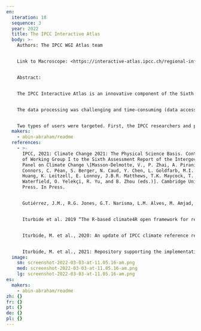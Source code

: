 ```yaml
---
en:
  iteration: 18
  sequence: 3
  year: 2022
  title: The IPCC Interactive Atlas
  body: >-
    Authors: The IPCC WGI Atlas team 


    Link to Macroscope: <https://interactive-atlas.ipcc.ch/regional-information> 


    Abstract:


    The IPCC Interactive Atlas is an innovative component of the Sixth Assessment Report (AR6) of the Intergovernmental Panel on Climate Change (IPCC) supporting and extending the assessment provided in the report –in particular regional assessment– and improving transparency and re-use of climate information through the implementation of FAIR principles (Iturbide et al. 2021). The Interactive Atlas allows exploring over 25 essential climate atmospheric and oceanic variables (such as temperature, precipitation, wind and sea surface temperature, sea level rise, sea ice, and pH) and impact-relevant indices underpinning the report. These variable are computed for both multi-model global (CMIP6) and regional (CORDEX) climate change projections and can be analyzed along different climate change dimensions (future periods across scenarios or global warming levels) using a number of  innovative interactive data visualizations, such as global and regional maps,  ensemble time series, climate stripes, global warming level plots, etc.. A strong effort in data visualization has been made to communicate the uncertainty of the models, through hatching of the maps, and showing always an ensemble of climate models (instead of single-model results).


    The data processing was challenging and time-consuming (data access, curation index calculation, standardization and metadata provision, etc.), requiring over 1.5 million hours of computing time. The processing of climate data handled several hundred TBs of initial information, and distilled it down to a total of 2 TB, that is the final dataset handled by the Interactive Atlas.


    Two types of users were targeted. First, the IPCC researchers and practitioners, since the tool was issued as part of IPCC AR6. Second, education, media and the general public. . For the latter, a simple interface (climate futures) was deployed oriented to global warming levels, so users are directly confronted with the different policy relevant choices (our possible future worlds at 1.5º, 2º or 3º).
  makers:
    - abin-abraham/readme
  references:
    - >-
      IPCC, 2021: Climate Change 2021: The Physical Science Basis. Contribution
      of Working Group I to the Sixth Assessment Report of the Intergovernmental
      Panel on Climate Change \[Masson-Delmotte, V., P. Zhai, A. Pirani, S.L.
      Connors, C. Péan, S. Berger, N. Caud, Y. Chen, L. Goldfarb, M.I. Gomis, M.
      Huang, K. Leitzell, E. Lonnoy, J.B.R. Matthews, T.K. Maycock, T.
      Waterfield, O. Yelekçi, R. Yu, and B. Zhou (eds.)]. Cambridge University
      Press. In Press.


      Gutiérrez, J.M., R.G. Jones, G.T. Narisma, L.M. Alves, M. Amjad, I.V. Gorodetskaya, M. Grose, N.A.B. Klutse, S. Krakovska, J. Li, D. Martínez-Castro, L.O. Mearns, S.H. Mernild, T. Ngo-Duc, B. van den Hurk, and J.-H. Yoon, 2021: Atlas. In Climate Change 2021: The Physical Science Basis. Contribution of Working Group I to the Sixth Assessment Report of the Intergovernmental Panel on Climate Change \[Masson-Delmotte, V., P. Zhai, A. Pirani, S.L. Connors, C. Péan, S. Berger, N. Caud, Y. Chen, L. Goldfarb, M.I. Gomis, M. Huang, K. Leitzell, E. Lonnoy, J.B.R. Matthews, T.K. Maycock, T. Waterfield, O. Yelekçi, R. Yu, and B. Zhou (eds.)]. Available from http://interactive-atlas.ipcc.ch 


      Iturbide et al. 2019 “The R-based climate4R open framework for reproducible climate data access and post-processing”, Environmental Modelling & Software, 111, 42-54, https://doi.org/10.1016/j.envsoft.2018.09.009


      Iturbide, M. et al., 2020: An update of IPCC climate reference regions for subcontinental analysis of climate model data: definition and aggregated datasets. Earth System Science Data, 12(4), 2959–2970, doi:10.5194/essd- 12-2959-2020.


      Iturbide, M. et al., 2021: Repository supporting the implementation of FAIR principles in the IPCC-WG1 Interactive Atlas. Zenodo. http://doi.org/10.5281/zenodo.5171760. https://github.com/IPCC-WG1/Atlas
  image:
    sm: screenshot-2022-03-03-at-11.05.16-am.png
    med: screenshot-2022-03-03-at-11.05.16-am.png
    lg: screenshot-2022-03-03-at-11.05.16-am.png
es:
  makers:
    - abin-abraham/readme
zh: {}
fr: {}
pt: {}
de: {}
pl: {}
---
```

